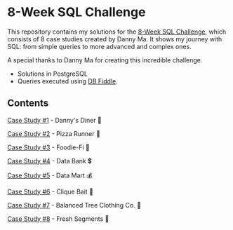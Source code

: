 # 8-Week SQL Challenge
This repository contains my solutions for the [8-Week SQL Challenge](https://8weeksqlchallenge.com/), which consists of 8 case studies created by Danny Ma.
It shows my journey with SQL: from simple queries to more advanced and complex ones.

A special thanks to Danny Ma for creating this incredible challenge.

* Solutions in PostgreSQL
* Queries executed using [DB Fiddle](https://www.db-fiddle.com/f/2rM8RAnq7h5LLDTzZiRWcd/138).

## Contents
[Case Study #1](https://github.com/rodrigueslara/8-week-sql-challenge/blob/main/Case%20Study%20%231%20-%20Danny's%20Diner/README.md) - Danny's Diner :stew:

[Case Study #2](https://github.com/rodrigueslara/8-week-sql-challenge/tree/main/Case%20Study%20%232%20-%20Pizza%20Runner) - Pizza Runner 🍕

[Case Study #3](https://github.com/rodrigueslara/8-week-sql-challenge/blob/main/Case%20Study%20%233%20-%20Foodie-Fi/README.md) - Foodie-Fi 🥑

[Case Study #4](https://github.com/rodrigueslara/8-week-sql-challenge/blob/main/Case%20Study%20%234%20-%20Data%20Bank/README.md) - Data Bank 💲

[Case Study #5](https://github.com/rodrigueslara/8-week-sql-challenge/blob/main/Case%20Study%20%235%20-%20Data%20Mart/README.md) - Data Mart 💰

[Case Study #6](https://github.com/rodrigueslara/8-week-sql-challenge/blob/main/Case%20Study%20%236%20-%20Clique%20Bait/README.md) - Clique Bait 🎣

[Case Study #7](https://github.com/rodrigueslara/8-week-sql-challenge/blob/main/Case%20Study%20%237%20-%20Balanced%20Tree%20Clothing%20Co./README.md) - Balanced Tree Clothing Co. 🌲

[Case Study #8](https://github.com/rodrigueslara/8-week-sql-challenge/blob/main/Case%20Study%20%238%20-%20Fresh%20Segments/README.md) - Fresh Segments 🍊
